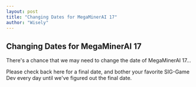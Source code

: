 ```yaml
---
layout: post
title: "Changing Dates for MegaMinerAI 17"
author: "Wisely"
---
```


## Changing Dates for MegaMinerAI 17

There's a chance that we may need to change the date of MegaMinerAI 17...

Please check back here for a final date, and bother your favorite SIG-Game Dev every day until we've figured out the final date.
